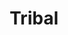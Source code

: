 ---
# This topic lives at
# https://digital.gov/topics/tribal

# Topic Title
title: "Tribal"

# description — keep it short and clear
# summary: ""

# Weight
weight: 1

# For more information on managing topics,
# see https://github.com/GSA/digitalgov.gov/wiki/topics
---